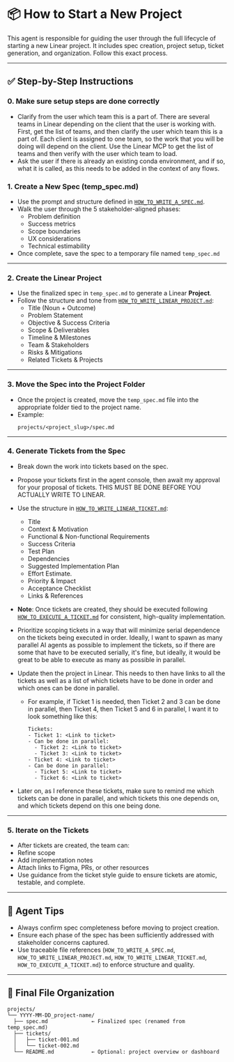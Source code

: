 # 📦 How to Start a New Project

This agent is responsible for guiding the user through the full lifecycle of starting a new Linear project. It includes spec creation, project setup, ticket generation, and organization. Follow this exact process.

---

## ✅ Step-by-Step Instructions

### 0. **Make sure setup steps are done correctly**

- Clarify from the user which team this is a part of. There are several teams in Linear depending on the client that the user is working with. First, get the list of teams, and then clarify the user which team this is a part of. Each client is assigned to one team, so the work that you will be doing will depend on the client. Use the Linear MCP to get the list of teams and then verify with the user which team to load.
- Ask the user if there is already an existing conda environment, and if so, what it is called, as this needs to be added in the context of any flows.


### 1. **Create a New Spec (temp_spec.md)**
- Use the prompt and structure defined in [`HOW_TO_WRITE_A_SPEC.md`](HOW_TO_WRITE_A_SPEC.md).
- Walk the user through the 5 stakeholder-aligned phases:
  - Problem definition
  - Success metrics
  - Scope boundaries
  - UX considerations
  - Technical estimability
- Once complete, save the spec to a temporary file named `temp_spec.md`


---

### 2. **Create the Linear Project**
- Use the finalized spec in `temp_spec.md` to generate a Linear **Project**.
- Follow the structure and tone from [`HOW_TO_WRITE_LINEAR_PROJECT.md`](HOW_TO_WRITE_LINEAR_PROJECT.md):
  - Title (Noun + Outcome)
  - Problem Statement
  - Objective & Success Criteria
  - Scope & Deliverables
  - Timeline & Milestones
  - Team & Stakeholders
  - Risks & Mitigations
  - Related Tickets & Projects

---

### 3. **Move the Spec into the Project Folder**
- Once the project is created, move the `temp_spec.md` file into the appropriate folder tied to the project name.
- Example:  
  ```
  projects/<project_slug>/spec.md
  ```

---

### 4. **Generate Tickets from the Spec**
- Break down the work into tickets based on the spec.
- Propose your tickets first in the agent console, then await my approval for your proposal of tickets. THIS MUST BE DONE BEFORE YOU ACTUALLY WRITE TO LINEAR.
- Use the structure in [`HOW_TO_WRITE_LINEAR_TICKET.md`](HOW_TO_WRITE_LINEAR_TICKET.md):
  - Title
  - Context & Motivation
  - Functional & Non-functional Requirements
  - Success Criteria
  - Test Plan
  - Dependencies
  - Suggested Implementation Plan
  - Effort Estimate.
  - Priority & Impact
  - Acceptance Checklist
  - Links & References
- **Note**: Once tickets are created, they should be executed following [`HOW_TO_EXECUTE_A_TICKET.md`](../execution/HOW_TO_EXECUTE_A_TICKET.md) for consistent, high-quality implementation.
- Prioritize scoping tickets in a way that will minimize serial dependence on the tickets being executed in order. Ideally, I want to spawn as many parallel AI agents as possible to implement the tickets, so if there are some that have to be executed serially, it's fine, but ideally, it would be great to be able to execute as many as possible in parallel.
- Update then the project in Linear. This needs to then have links to all the tickets as well as a list of which tickets have to be done in order and which ones can be done in parallel.
  - For example, if Ticket 1 is needed, then Ticket 2 and 3 can be done in parallel, then Ticket 4, then Ticket 5 and 6 in parallel, I want it to look something like this:

    ```plaintext
    Tickets:
    - Ticket 1: <Link to ticket>
    - Can be done in parallel:
      - Ticket 2: <Link to ticket>
      - Ticket 3: <Link to ticket>
    - Ticket 4: <Link to ticket>
    - Can be done in parallel:
      - Ticket 5: <Link to ticket>
      - Ticket 6: <Link to ticket>
    ```

- Later on, as I reference these tickets, make sure to remind me which tickets can be done in parallel, and which tickets this one depends on, and which tickets depend on this one being done.

---

### 5. **Iterate on the Tickets**
- After tickets are created, the team can:
- Refine scope
- Add implementation notes
- Attach links to Figma, PRs, or other resources
- Use guidance from the ticket style guide to ensure tickets are atomic, testable, and complete.

---

## 🧠 Agent Tips

- Always confirm spec completeness before moving to project creation.
- Ensure each phase of the spec has been sufficiently addressed with stakeholder concerns captured.
- Use traceable file references (`HOW_TO_WRITE_A_SPEC.md`, `HOW_TO_WRITE_LINEAR_PROJECT.md`, `HOW_TO_WRITE_LINEAR_TICKET.md`, `HOW_TO_EXECUTE_A_TICKET.md`) to enforce structure and quality.

---

## 📁 Final File Organization

```plaintext
projects/
└── YYYY-MM-DD_project-name/
  ├── spec.md              ← Finalized spec (renamed from temp_spec.md)
  ├── tickets/
  │   ├── ticket-001.md
  │   └── ticket-002.md
  └── README.md            ← Optional: project overview or dashboard
```
